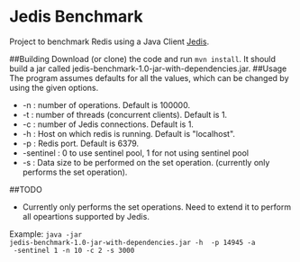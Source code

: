 # Jedis Benchmark
Project to benchmark Redis using a Java Client [Jedis](https://github.com/xetorthio/jedis).

##Building
Download (or clone) the code and run `mvn install`.
It should build a jar called jedis-benchmark-1.0-jar-with-dependencies.jar.
##Usage
The program assumes defaults for all the values, which can be changed by using the given options.


-  -n : number of operations. Default is 100000.
-  -t : number of threads (concurrent clients).  Default is 1.
-  -c : number of Jedis connections. Default is 1.
-  -h : Host on which redis is running. Default is "localhost".
-  -p : Redis port. Default is 6379.
-  -sentinel : 0 to use sentinel pool, 1 for not using sentinel pool
-  -s  : Data size to be performed on the set operation. (currently only performs the set operation).


##TODO
- Currently only performs the set operations. Need to extend it to perform all opeartions supported by Jedis.

Example:
<code>java -jar jedis-benchmark-1.0-jar-with-dependencies.jar  -h <host> -p 14945 -a <auth-token> -sentinel 1 -n 10 -c 2 -s 3000</code>
